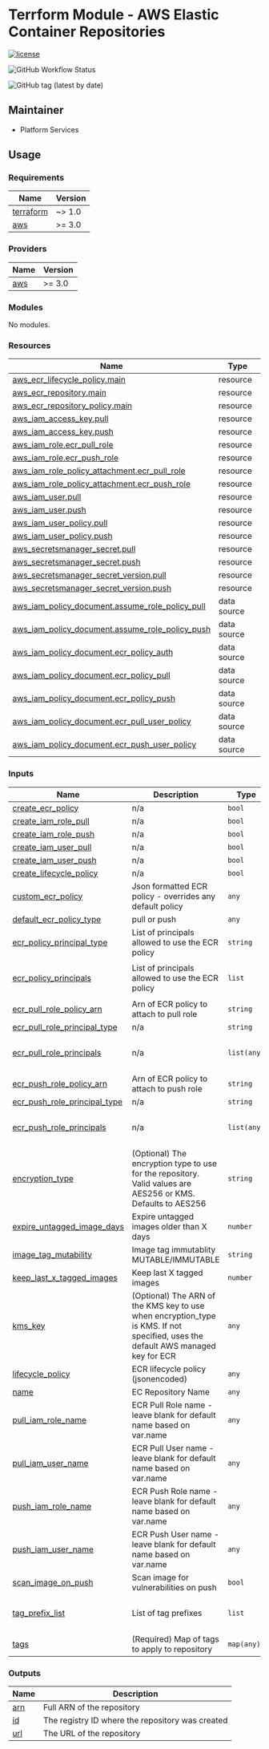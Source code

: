# Terrform Module - AWS Elastic Container Repositories

[![license](https://img.shields.io/badge/License-Apache%202.0-blue.svg)](https://opensource.org/licenses/Apache-2.0)

![GitHub Workflow Status](https://img.shields.io/github/workflow/status/ohpensource/terraform-aws-ohp-ecr/continuous-delivery)

![GitHub tag (latest by date)](https://img.shields.io/github/v/tag/ohpensource/terraform-aws-ohp-ecr)

## Maintainer

* Platform Services 

## Usage

<!--- BEGIN_TF_DOCS --->
### Requirements

| Name | Version |
|------|---------|
| <a name="requirement_terraform"></a> [terraform](#requirement\_terraform) | ~> 1.0 |
| <a name="requirement_aws"></a> [aws](#requirement\_aws) | >= 3.0 |

### Providers

| Name | Version |
|------|---------|
| <a name="provider_aws"></a> [aws](#provider\_aws) | >= 3.0 |

### Modules

No modules.

### Resources

| Name | Type |
|------|------|
| [aws_ecr_lifecycle_policy.main](https://registry.terraform.io/providers/hashicorp/aws/latest/docs/resources/ecr_lifecycle_policy) | resource |
| [aws_ecr_repository.main](https://registry.terraform.io/providers/hashicorp/aws/latest/docs/resources/ecr_repository) | resource |
| [aws_ecr_repository_policy.main](https://registry.terraform.io/providers/hashicorp/aws/latest/docs/resources/ecr_repository_policy) | resource |
| [aws_iam_access_key.pull](https://registry.terraform.io/providers/hashicorp/aws/latest/docs/resources/iam_access_key) | resource |
| [aws_iam_access_key.push](https://registry.terraform.io/providers/hashicorp/aws/latest/docs/resources/iam_access_key) | resource |
| [aws_iam_role.ecr_pull_role](https://registry.terraform.io/providers/hashicorp/aws/latest/docs/resources/iam_role) | resource |
| [aws_iam_role.ecr_push_role](https://registry.terraform.io/providers/hashicorp/aws/latest/docs/resources/iam_role) | resource |
| [aws_iam_role_policy_attachment.ecr_pull_role](https://registry.terraform.io/providers/hashicorp/aws/latest/docs/resources/iam_role_policy_attachment) | resource |
| [aws_iam_role_policy_attachment.ecr_push_role](https://registry.terraform.io/providers/hashicorp/aws/latest/docs/resources/iam_role_policy_attachment) | resource |
| [aws_iam_user.pull](https://registry.terraform.io/providers/hashicorp/aws/latest/docs/resources/iam_user) | resource |
| [aws_iam_user.push](https://registry.terraform.io/providers/hashicorp/aws/latest/docs/resources/iam_user) | resource |
| [aws_iam_user_policy.pull](https://registry.terraform.io/providers/hashicorp/aws/latest/docs/resources/iam_user_policy) | resource |
| [aws_iam_user_policy.push](https://registry.terraform.io/providers/hashicorp/aws/latest/docs/resources/iam_user_policy) | resource |
| [aws_secretsmanager_secret.pull](https://registry.terraform.io/providers/hashicorp/aws/latest/docs/resources/secretsmanager_secret) | resource |
| [aws_secretsmanager_secret.push](https://registry.terraform.io/providers/hashicorp/aws/latest/docs/resources/secretsmanager_secret) | resource |
| [aws_secretsmanager_secret_version.pull](https://registry.terraform.io/providers/hashicorp/aws/latest/docs/resources/secretsmanager_secret_version) | resource |
| [aws_secretsmanager_secret_version.push](https://registry.terraform.io/providers/hashicorp/aws/latest/docs/resources/secretsmanager_secret_version) | resource |
| [aws_iam_policy_document.assume_role_policy_pull](https://registry.terraform.io/providers/hashicorp/aws/latest/docs/data-sources/iam_policy_document) | data source |
| [aws_iam_policy_document.assume_role_policy_push](https://registry.terraform.io/providers/hashicorp/aws/latest/docs/data-sources/iam_policy_document) | data source |
| [aws_iam_policy_document.ecr_policy_auth](https://registry.terraform.io/providers/hashicorp/aws/latest/docs/data-sources/iam_policy_document) | data source |
| [aws_iam_policy_document.ecr_policy_pull](https://registry.terraform.io/providers/hashicorp/aws/latest/docs/data-sources/iam_policy_document) | data source |
| [aws_iam_policy_document.ecr_policy_push](https://registry.terraform.io/providers/hashicorp/aws/latest/docs/data-sources/iam_policy_document) | data source |
| [aws_iam_policy_document.ecr_pull_user_policy](https://registry.terraform.io/providers/hashicorp/aws/latest/docs/data-sources/iam_policy_document) | data source |
| [aws_iam_policy_document.ecr_push_user_policy](https://registry.terraform.io/providers/hashicorp/aws/latest/docs/data-sources/iam_policy_document) | data source |

### Inputs

| Name | Description | Type | Default | Required |
|------|-------------|------|---------|:--------:|
| <a name="input_create_ecr_policy"></a> [create\_ecr\_policy](#input\_create\_ecr\_policy) | n/a | `bool` | `false` | no |
| <a name="input_create_iam_role_pull"></a> [create\_iam\_role\_pull](#input\_create\_iam\_role\_pull) | n/a | `bool` | `false` | no |
| <a name="input_create_iam_role_push"></a> [create\_iam\_role\_push](#input\_create\_iam\_role\_push) | n/a | `bool` | `false` | no |
| <a name="input_create_iam_user_pull"></a> [create\_iam\_user\_pull](#input\_create\_iam\_user\_pull) | n/a | `bool` | `false` | no |
| <a name="input_create_iam_user_push"></a> [create\_iam\_user\_push](#input\_create\_iam\_user\_push) | n/a | `bool` | `false` | no |
| <a name="input_create_lifecycle_policy"></a> [create\_lifecycle\_policy](#input\_create\_lifecycle\_policy) | n/a | `bool` | `true` | no |
| <a name="input_custom_ecr_policy"></a> [custom\_ecr\_policy](#input\_custom\_ecr\_policy) | Json formatted ECR policy - overrides any default policy | `any` | `null` | no |
| <a name="input_default_ecr_policy_type"></a> [default\_ecr\_policy\_type](#input\_default\_ecr\_policy\_type) | pull or push | `any` | `null` | no |
| <a name="input_ecr_policy_principal_type"></a> [ecr\_policy\_principal\_type](#input\_ecr\_policy\_principal\_type) | List of principals allowed to use the ECR policy | `string` | `"AWS"` | no |
| <a name="input_ecr_policy_principals"></a> [ecr\_policy\_principals](#input\_ecr\_policy\_principals) | List of principals allowed to use the ECR policy | `list` | <pre>[<br>  "*"<br>]</pre> | no |
| <a name="input_ecr_pull_role_policy_arn"></a> [ecr\_pull\_role\_policy\_arn](#input\_ecr\_pull\_role\_policy\_arn) | Arn of ECR policy to attach to pull role | `string` | `null` | no |
| <a name="input_ecr_pull_role_principal_type"></a> [ecr\_pull\_role\_principal\_type](#input\_ecr\_pull\_role\_principal\_type) | n/a | `string` | `"*"` | no |
| <a name="input_ecr_pull_role_principals"></a> [ecr\_pull\_role\_principals](#input\_ecr\_pull\_role\_principals) | n/a | `list(any)` | <pre>[<br>  "*"<br>]</pre> | no |
| <a name="input_ecr_push_role_policy_arn"></a> [ecr\_push\_role\_policy\_arn](#input\_ecr\_push\_role\_policy\_arn) | Arn of ECR policy to attach to push role | `string` | `null` | no |
| <a name="input_ecr_push_role_principal_type"></a> [ecr\_push\_role\_principal\_type](#input\_ecr\_push\_role\_principal\_type) | n/a | `string` | `"*"` | no |
| <a name="input_ecr_push_role_principals"></a> [ecr\_push\_role\_principals](#input\_ecr\_push\_role\_principals) | n/a | `list(any)` | <pre>[<br>  "*"<br>]</pre> | no |
| <a name="input_encryption_type"></a> [encryption\_type](#input\_encryption\_type) | (Optional) The encryption type to use for the repository. Valid values are AES256 or KMS. Defaults to AES256 | `string` | `"AES256"` | no |
| <a name="input_expire_untagged_image_days"></a> [expire\_untagged\_image\_days](#input\_expire\_untagged\_image\_days) | Expire untagged images older than X days | `number` | `30` | no |
| <a name="input_image_tag_mutability"></a> [image\_tag\_mutability](#input\_image\_tag\_mutability) | Image tag immutablity MUTABLE/IMMUTABLE | `string` | `"IMMUTABLE"` | no |
| <a name="input_keep_last_x_tagged_images"></a> [keep\_last\_x\_tagged\_images](#input\_keep\_last\_x\_tagged\_images) | Keep last X tagged images | `number` | `10` | no |
| <a name="input_kms_key"></a> [kms\_key](#input\_kms\_key) | (Optional) The ARN of the KMS key to use when encryption\_type is KMS. If not specified, uses the default AWS managed key for ECR | `any` | `null` | no |
| <a name="input_lifecycle_policy"></a> [lifecycle\_policy](#input\_lifecycle\_policy) | ECR lifecycle policy (jsonencoded) | `any` | `null` | no |
| <a name="input_name"></a> [name](#input\_name) | EC Repository Name | `any` | n/a | yes |
| <a name="input_pull_iam_role_name"></a> [pull\_iam\_role\_name](#input\_pull\_iam\_role\_name) | ECR Pull Role name - leave blank for default name based on var.name | `any` | `null` | no |
| <a name="input_pull_iam_user_name"></a> [pull\_iam\_user\_name](#input\_pull\_iam\_user\_name) | ECR Pull User name - leave blank for default name based on var.name | `any` | `null` | no |
| <a name="input_push_iam_role_name"></a> [push\_iam\_role\_name](#input\_push\_iam\_role\_name) | ECR Push Role name - leave blank for default name based on var.name | `any` | `null` | no |
| <a name="input_push_iam_user_name"></a> [push\_iam\_user\_name](#input\_push\_iam\_user\_name) | ECR Push User name - leave blank for default name based on var.name | `any` | `null` | no |
| <a name="input_scan_image_on_push"></a> [scan\_image\_on\_push](#input\_scan\_image\_on\_push) | Scan image for vulnerabilities on push | `bool` | `true` | no |
| <a name="input_tag_prefix_list"></a> [tag\_prefix\_list](#input\_tag\_prefix\_list) | List of tag prefixes | `list` | <pre>[<br>  "v"<br>]</pre> | no |
| <a name="input_tags"></a> [tags](#input\_tags) | (Required) Map of tags to apply to repository | `map(any)` | `{}` | no |

### Outputs

| Name | Description |
|------|-------------|
| <a name="output_arn"></a> [arn](#output\_arn) | Full ARN of the repository |
| <a name="output_id"></a> [id](#output\_id) | The registry ID where the repository was created |
| <a name="output_url"></a> [url](#output\_url) | The URL of the repository |

<!--- END_TF_DOCS --->